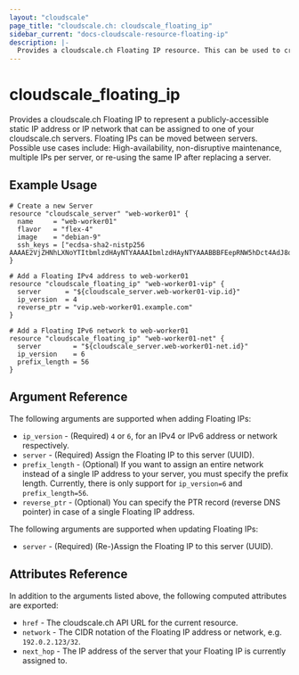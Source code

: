 ```yaml
---
layout: "cloudscale"
page_title: "cloudscale.ch: cloudscale_floating_ip"
sidebar_current: "docs-cloudscale-resource-floating-ip"
description: |-
  Provides a cloudscale.ch Floating IP resource. This can be used to create, modify, and delete Floating IPs.
---
```


# cloudscale\_floating\_ip

Provides a cloudscale.ch Floating IP to represent a publicly-accessible static IP address or IP network that can be assigned to one of your cloudscale.ch servers. Floating IPs can be moved between servers. Possible use cases include: High-availability, non-disruptive maintenance, multiple IPs per server, or re-using the same IP after replacing a server.

## Example Usage

```hcl
# Create a new Server
resource "cloudscale_server" "web-worker01" {
  name     = "web-worker01"
  flavor   = "flex-4"
  image    = "debian-9"
  ssh_keys = ["ecdsa-sha2-nistp256 AAAAE2VjZHNhLXNoYTItbmlzdHAyNTYAAAAIbmlzdHAyNTYAAABBBFEepRNW5hDct4AdJ8oYsb4lNP5E9XY5fnz3ZvgNCEv7m48+bhUjJXUPuamWix3zigp2lgJHC6SChI/okJ41GUY="]
}

# Add a Floating IPv4 address to web-worker01
resource "cloudscale_floating_ip" "web-worker01-vip" {
  server      = "${cloudscale_server.web-worker01-vip.id}"
  ip_version  = 4
  reverse_ptr = "vip.web-worker01.example.com"
}

# Add a Floating IPv6 network to web-worker01
resource "cloudscale_floating_ip" "web-worker01-net" {
  server        = "${cloudscale_server.web-worker01-net.id}"
  ip_version    = 6
  prefix_length = 56
}
```

## Argument Reference

The following arguments are supported when adding Floating IPs:

* `ip_version` - (Required) `4` or `6`, for an IPv4 or IPv6 address or network respectively.
* `server` - (Required) Assign the Floating IP to this server (UUID).
* `prefix_length` - (Optional) If you want to assign an entire network instead of a single IP address to your server, you must specify the prefix length. Currently, there is only support for `ip_version=6` and `prefix_length=56`.
* `reverse_ptr` - (Optional) You can specify the PTR record (reverse DNS pointer) in case of a single Floating IP address.

The following arguments are supported when updating Floating IPs:

* `server` - (Required) (Re-)Assign the Floating IP to this server (UUID).

## Attributes Reference

In addition to the arguments listed above, the following computed attributes are exported:

* `href` - The cloudscale.ch API URL for the current resource.
* `network` - The CIDR notation of the Floating IP address or network, e.g. `192.0.2.123/32`.
* `next_hop` - The IP address of the server that your Floating IP is currently assigned to.
